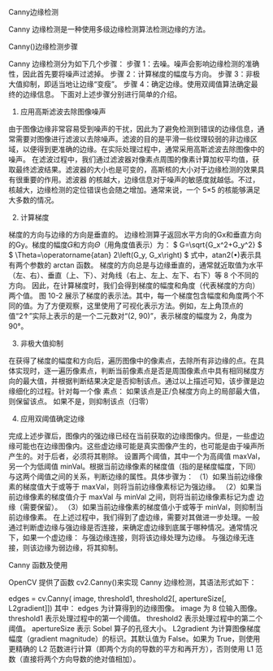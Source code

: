Canny边缘检测

Canny 边缘检测是一种使用多级边缘检测算法检测边缘的方法。

Canny()边缘检测步骤

Canny 边缘检测分为如下几个步骤：
步骤 1：去噪。噪声会影响边缘检测的准确性，因此首先要将噪声过滤掉。
步骤 2：计算梯度的幅度与方向。
步骤 3：非极大值抑制，即适当地让边缘“变瘦”。
步骤 4：确定边缘。使用双阈值算法确定最终的边缘信息。
下面对上述步骤分别进行简单的介绍。

1. 应用高斯滤波去除图像噪声

由于图像边缘非常容易受到噪声的干扰，因此为了避免检测到错误的边缘信息，通常需要对图像进行滤波以去除噪声。滤波的目的是平滑一些纹理较弱的非边缘区域，以便得到更准确的边缘。在实际处理过程中，通常采用高斯滤波去除图像中的噪声。
在滤波过程中，我们通过滤波器对像素点周围的像素计算加权平均值，获取最终滤波结果。滤波器的大小也是可变的，高斯核的大小对于边缘检测的效果具有很重要的作用。滤波器
的核越大，边缘信息对于噪声的敏感度就越低。不过，核越大，边缘检测的定位错误也会随之增加。通常来说，一个 5×5 的核能够满足大多数的情况。

2. 计算梯度

梯度的方向与边缘的方向是垂直的。
边缘检测算子返回水平方向的Gx和垂直方向的Gy。梯度的幅度𝐺和方向𝛩（用角度值表示）为：
$
G=\sqrt{G_x^2+G_y^2}
$
$
\Theta=\operatorname{atan} 2\left(G_y, G_x\right)
$
式中，atan2(•)表示具有两个参数的 arctan 函数。
梯度的方向总是与边缘垂直的，通常就近取值为水平（左、右）、垂直（上、下）、对角线（右上、左上、左下、右下）等 8 个不同的方向。
因此，在计算梯度时，我们会得到梯度的幅度和角度（代表梯度的方向）两个值。
图 10-2 展示了梯度的表示法。其中，每一个梯度包含幅度和角度两个不同的值。为了方便观察，这里使用了可视化表示方法。例如，左上角顶点的值“2↑”实际上表示的是一个二元数对“(2, 90)”，表示梯度的幅度为 2，角度为 90°。


3. 非极大值抑制

在获得了梯度的幅度和方向后，遍历图像中的像素点，去除所有非边缘的点。在具体实现时，逐一遍历像素点，判断当前像素点是否是周围像素点中具有相同梯度方向的最大值，并根据判断结果决定是否抑制该点。通过以上描述可知，该步骤是边缘细化的过程。针对每一个像
素点：
如果该点是正/负梯度方向上的局部最大值，则保留该点。
如果不是，则抑制该点（归零）

4. 应用双阈值确定边缘

完成上述步骤后，图像内的强边缘已经在当前获取的边缘图像内。但是，一些虚边缘可能也在边缘图像内。这些虚边缘可能是真实图像产生的，也可能是由于噪声所产生的。对于后者，必须将其剔除。
设置两个阈值，其中一个为高阈值 maxVal，另一个为低阈值 minVal。根据当前边缘像素的梯度值（指的是梯度幅度，下同）与这两个阈值之间的关系，判断边缘的属性。具体步骤为：
（1）如果当前边缘像素的梯度值大于或等于 maxVal，则将当前边缘像素标记为强边缘。
（2）如果当前边缘像素的梯度值介于 maxVal 与 minVal 之间，则将当前边缘像素标记为虚
边缘（需要保留）。
（3）如果当前边缘像素的梯度值小于或等于 minVal，则抑制当前边缘像素。
在上述过程中，我们得到了虚边缘，需要对其做进一步处理。一般通过判断虚边缘与强边缘是否连接，来确定虚边缘到底属于哪种情况。通常情况下，如果一个虚边缘：
与强边缘连接，则将该边缘处理为边缘。
与强边缘无连接，则该边缘为弱边缘，将其抑制。

Canny 函数及使用

OpenCV 提供了函数 cv2.Canny()来实现 Canny 边缘检测，其语法形式如下：

edges = cv.Canny( image, threshold1, threshold2[, apertureSize[, L2gradient]])
其中：
edges 为计算得到的边缘图像。
image 为 8 位输入图像。
threshold1 表示处理过程中的第一个阈值。
threshold2 表示处理过程中的第二个阈值。
apertureSize 表示 Sobel 算子的孔径大小。
L2gradient 为计算图像梯度幅度（gradient magnitude）的标识。其默认值为 False。如果为 True，则使用更精确的 L2 范数进行计算（即两个方向的导数的平方和再开方），否则使用 L1 范数（直接将两个方向导数的绝对值相加）。
